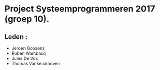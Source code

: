 # Project Systeemprogrammeren 2017 (groep 10).

## Leden : 
  - Jeroen Goosens
  - Ruben Wambacq
  - Jules De Vos
  - Thomas Vankerckhoven
 
